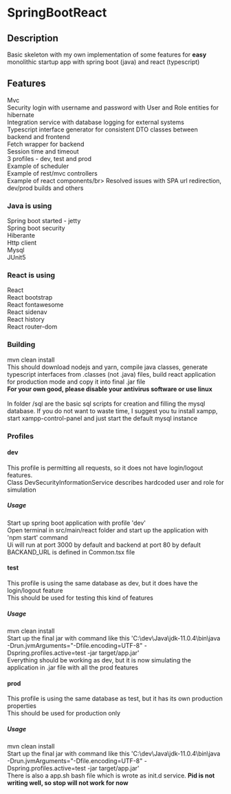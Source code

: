 # SpringBootReact

<h2>Description</h2>

<p>Basic skeleton with my own implementation of some features for <b>easy</b> monolithic startup app with spring boot (java) and react (typescript)</p>

<h2>Features</h2>

<p>
Mvc</br>
Security login with username and password with User and Role entities for hibernate</br>
Integration service with database logging for external systems</br>
Typescript interface generator for consistent DTO classes between backend and frontend</br>
Fetch wrapper for backend</br>
Session time and timeout</br>
3 profiles - dev, test and prod</br>
Example of scheduler</br>
Example of rest/mvc controllers</br>
Example of react components/br>
Resolved issues with SPA url redirection, dev/prod builds and others</br>
</p>

<h3>Java is using</h3>
<p>
Spring boot started - jetty</br>
Spring boot security</br>
Hiberante</br>
Http client</br>
Mysql</br>
JUnit5</br>
</p>

<h3>React is using</h3>
<p>
React</br>
React bootstrap</br>
React fontawesome</br>
React sidenav</br>
React history</br>
React router-dom</br>
</p>

<h3>Building</h3>
<p>
mvn clean install</br>
This should download nodejs and yarn, compile java classes, generate typescript interfaces from .classes (not .java) files, build react application for production mode and copy it into final .jar file</br>
<b>For your own good, please disable your antivirus software or use linux</b></br>
</br>
In folder /sql are the basic sql scripts for creation and filling the mysql database. If you do not want to waste time, I suggest you tu install xampp, start xampp-control-panel and just start the default mysql instance</br>
</p>

<h3>Profiles</h3>
<h4>dev</h4>
<p>
This profile is permitting all requests, so it does not have login/logout features.</br>
Class DevSecurityInformationService describes hardcoded user and role for simulation</br>
</p>
<h5>Usage</h5>
<p>
Start up spring boot application with profile 'dev'</br>
Open terminal in src/main/react folder and start up the application with 'npm start' command</br>
Ui will run at port 3000 by default and backend at port 80 by default</br>
BACKAND_URL is defined in Common.tsx file</br>
</p>

<h4>test</h4>
<p>
This profile is using the same database as dev, but it does have the login/logout feature</br>
This should be used for testing this kind of features</br>
</p>
<h5>Usage</h5>
<p>
mvn clean install</br>
Start up the final jar with command like this 'C:\dev\Java\jdk-11.0.4\bin\java -Drun.jvmArguments="-Dfile.encoding=UTF-8" -Dspring.profiles.active=test -jar target/app.jar'</br>
Everything should be working as dev, but it is now simulating the application in .jar file with all the prod features</br>
</p>

<h4>prod</h4>
<p>
This profile is using the same database as test, but it has its own production properties</br>
This should be used for production only</br>
</p>
<h5>Usage</h5>
<p>
mvn clean install</br>
Start up the final jar with command like this 'C:\dev\Java\jdk-11.0.4\bin\java -Drun.jvmArguments="-Dfile.encoding=UTF-8" -Dspring.profiles.active=test -jar target/app.jar'</br>
There is also a app.sh bash file which is wrote as init.d service. <b>Pid is not writing well, so stop will not work for now</b></br>
</p>
